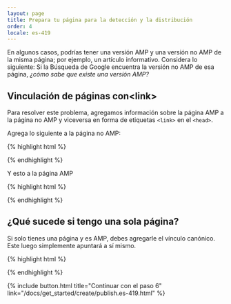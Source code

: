```yaml
---
layout: page
title: Prepara tu página para la detección y la distribución
order: 4
locale: es-419
---
```


En algunos casos, podrías tener una versión AMP y una versión no AMP de la misma página; por ejemplo, un artículo informativo. Considera lo siguiente: Si la Búsqueda de Google encuentra la versión no AMP de esa página, *¿cómo sabe que existe una versión AMP?*

## Vinculación de páginas con&lt;link>

Para resolver este problema, agregamos información sobre la página AMP a la página no AMP y viceversa en forma de etiquetas `<link>` en el `<head>`.

Agrega lo siguiente a la página no AMP:

{% highlight html %}
<link rel="amphtml" href="https://www.example.com/url/to/amp/document.html">
{% endhighlight %}

Y esto a la página AMP

{% highlight html %}
<link rel="canonical" href="https://www.example.com/url/to/full/document.html">
{% endhighlight %}

## ¿Qué sucede si tengo una sola página?

Si solo tienes una página y es AMP, debes agregarle el vínculo canónico. Este luego simplemente apuntará a sí mismo.

{% highlight html %}
<link rel="canonical" href="https://www.example.com/url/to/amp/document.html">
{% endhighlight %}

{% include button.html title="Continuar con el paso 6" link="/docs/get_started/create/publish.es-419.html" %}
